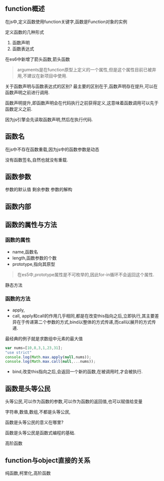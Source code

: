 

## function概述

在js中,定义函数使用function关键字,函数是Function对象的实例


定义函数的几种形式
1. 函数声明
2. 函数表达式

在es6中新增了箭头函数,箭头函数


> arguments是在function原型上定义的一个属性,但是这个属性目前已被弃用,不建议在新项目中使用.



关于函数声明与函数表达式的区别?
最主要的区别在于,函数声明存在提升,可以在函数声明之前进行调用.

函数声明提升,即函数声明会在代码执行之前获得定义,这意味着函数调用可以先于函数定义之前.

因为js引擎会先读取函数声明,然后在执行代码.







## 函数名


在js中不存在函数重载,因为js中的函数参数是动态

没有函数签名,自然也就没有重载.


## 函数参数

参数的默认值
剩余参数
参数的解构


## 函数内部




## 函数的属性与方法


### 函数的属性

- name,函数名
- length,函数参数的个数
- prototype,指向其原型

> 在es5中,prototype属性是不可枚举的,因此for-in循环不会返回这个属性.




静态方法




### 函数的方法


- apply,
- call,
apply和call的作用几乎相同,都是在改变this指向之后,立即执行,其主要差异在于传递第二个参数的方式,bind以整体的方式传递,而call以展开的方式传递.

最经典的例子就是求数组中元素的最大值

```js
var nums=[10,8,3,1,23,31];
"use strict"
console.log(Math.max.apply(null,nums));
console.log(Math.max.call(null,...nums));
```

- bind,改变this指向之后,会返回一个新的函数,在被调用时,才会被执行.



## 函数是头等公民

头等公民,可以作为函数的参数,可以作为函数的返回值,也可以赋值给变量

字符串,数值,数组,不都是头等公民,

函数是头等公民的意义在哪里?

函数是头等公民是函数式编程的基础.

高阶函数




## function与object直接的关系



纯函数,柯里化,高阶函数






